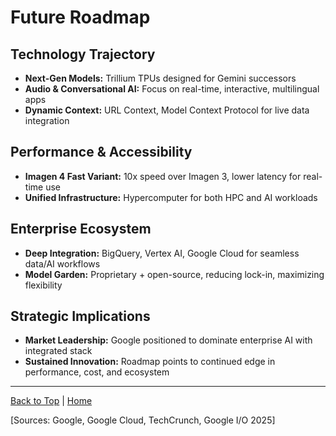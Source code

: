 # Future Roadmap

## Technology Trajectory
- **Next-Gen Models:** Trillium TPUs designed for Gemini successors
- **Audio & Conversational AI:** Focus on real-time, interactive, multilingual apps
- **Dynamic Context:** URL Context, Model Context Protocol for live data integration

## Performance & Accessibility
- **Imagen 4 Fast Variant:** 10x speed over Imagen 3, lower latency for real-time use
- **Unified Infrastructure:** Hypercomputer for both HPC and AI workloads

## Enterprise Ecosystem
- **Deep Integration:** BigQuery, Vertex AI, Google Cloud for seamless data/AI workflows
- **Model Garden:** Proprietary + open-source, reducing lock-in, maximizing flexibility

## Strategic Implications
- **Market Leadership:** Google positioned to dominate enterprise AI with integrated stack
- **Sustained Innovation:** Roadmap points to continued edge in performance, cost, and ecosystem

---

[Back to Top](./index.md) | [Home](./index.md)

[Sources: Google, Google Cloud, TechCrunch, Google I/O 2025] 